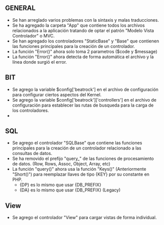 GENERAL
------------------------

- Se han arreglado varios problemas con la sintaxis y malas traducciones.
- Se ha agregado la carpeta "App" que contiene todos los archivos relacionados a la aplicación tratando de optar el patrón "Modelo Vista Controlador" o MVC.
- Se han agregado los controladores "StaticBase" y "Base" que contienen las funciones principales para la creación de un controlador.
- La función "Error()" ahora solo toma 2 parametros ($code y $message)
- La función "Error()" ahora detecta de forma automática el archivo y la línea donde surgió el error.

BIT
------------------------

- Se agrego la variable $config['beatrock'] en el archivo de configuración para configurar ciertos aspectos del Kernel.
- Se agrego la variable $config['beatrock']['controllers'] en el archivo de configuración para establecer las rutas de busqueda para la carga de los controladores.
- 

SQL
------------------------

- Se agrego el controlador "SQLBase" que contiene las funciones principales para la creación de un controlador relacionado a las consultas de datos.
- Se ha removido el prefijo "query_" de las funciones de procesamiento de datos. (Row, Rows, Assoc, Object, Array, etc)
- La función "query()" ahora usa la función "Keys()" (Anteriormente "Short()") para reemplazar llaves de tipo {KEY} por su constante en PHP.
	- {DP} es lo mismo que usar {DB_PREFIX}
	- {DA} es lo mismo que usar {DB_PREFIX} (Legacy)

View
------------------------

- Se agrego el controlador "View" para cargar vistas de forma individual.